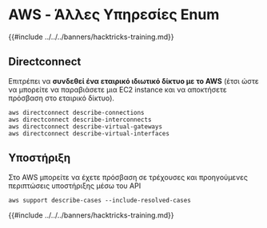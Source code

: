# AWS - Άλλες Υπηρεσίες Enum

{{#include ../../../banners/hacktricks-training.md}}

## Directconnect

Επιτρέπει να **συνδεθεί ένα εταιρικό ιδιωτικό δίκτυο με το AWS** (έτσι ώστε να μπορείτε να παραβιάσετε μια EC2 instance και να αποκτήσετε πρόσβαση στο εταιρικό δίκτυο).
```
aws directconnect describe-connections
aws directconnect describe-interconnects
aws directconnect describe-virtual-gateways
aws directconnect describe-virtual-interfaces
```
## Υποστήριξη

Στο AWS μπορείτε να έχετε πρόσβαση σε τρέχουσες και προηγούμενες περιπτώσεις υποστήριξης μέσω του API
```
aws support describe-cases --include-resolved-cases
```
{{#include ../../../banners/hacktricks-training.md}}
